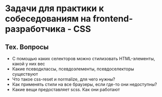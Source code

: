 # Задачи для практики к собеседованиям на frontend-разработчика - CSS

## Тех. Вопросы

- С помощью каких селекторов можно стилизовать HTML-элементы, какой у них вес
- Какие псеводклассы, псевдоэлементы, псевдоселекторы существуют
- Что такое css-reset и normalize, для чего нужны?
- Как применять стили на все браузеры, если где-то они недоступны?
- Какие вещи предоставляет scss. Как они работают


